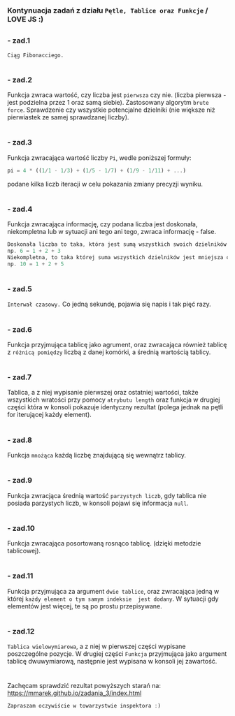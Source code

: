 ### Kontynuacja zadań z działu `Pętle, Tablice oraz Funkcje` / LOVE JS :) 
##

### - zad.1 
 `Ciąg Fibonacciego.`
#
### - zad.2
Funkcja zwraca wartość, czy liczba jest `pierwsza` czy nie. (liczba pierwsza - jest podzielna przez 1 oraz samą siebie).
Zastosowany algorytm `brute force`. Sprawdzenie czy wszystkie potencjalne dzielniki (nie większe niż pierwiastek ze samej sprawdzanej liczby).
#
### - zad.3
Funkcja zwracająca wartość liczby `Pi`, wedle poniższej formuły:
```JavaScript
pi = 4 * ((1/1 - 1/3) + (1/5 - 1/7) + (1/9 - 1/11) + ...)
```
podane kilka liczb iteracji w celu pokazania zmiany precyzji wyniku.
#
### - zad.4
Funkcja zwracająca informację, czy podana liczba jest doskonała, niekompletna lub w sytuacji ani tego ani tego, zwraca 
informację - false.
```JavaScript
Doskonała liczba to taka, która jest sumą wszystkich swoich dzielników. 
np. 6 = 1 + 2 + 3
Niekompletna, to taka której suma wszystkich dzielników jest mniejsza od niej samej.
np. 10 = 1 + 2 + 5
```
#
### - zad.5
`Interwał czasowy.` Co jedną sekundę, pojawia się napis i tak pięć razy.
#
### - zad.6
Funkcja przyjmująca tablicę jako agrument, oraz zwracająca również tablicę z `różnicą pomiędzy` liczbą z danej komórki, 
a średnią wartością tablicy.
#
### - zad.7
Tablica, a z niej wypisanie pierwszej oraz ostatniej wartości, także wszystkich wratości przy pomocy `atrybutu length` 
oraz funkcja w drugiej części która w konsoli pokazuje identyczny rezultat (polega jednak na pętli for iterującej każdy 
element).
#
### - zad.8
Funkcja `mnożąca` każdą liczbę znajdującą się wewnątrz tablicy.
#
### - zad.9
Funkcja zwracjąca średnią wartość `parzystych liczb`, gdy tablica nie posiada parzystych liczb, 
w konsoli pojawi się informacja `null`.
#
### - zad.10
Funkcja zwracająca posortowaną rosnąco tablicę. (dzięki metodzie tablicowej).
#
### - zad.11
Funkcja przyjmująca za argument `dwie tablice`, oraz zwracająca jedną w której `każdy element o tym samym indeksie 
jest dodany`. W sytuacji gdy elementów jest więcej, te są po prostu przepisywane.
#
### - zad.12
`Tablica wielowymiarowa`, a z niej w pierwszej części wypisane poszczególne pozycje. W drugiej części 
`Funkcja` przyjmująca jako argument tablicę dwuwymiarową, następnie jest wypisana w konsoli jej zawartość.
#
Zachęcam sprawdzić rezultat powyższych starań na: https://mmarek.github.io/zadania_3/index.html
```JavaScript
Zapraszam oczywiście w towarzystwie inspektora :)
```